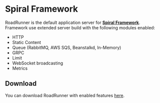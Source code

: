 # Spiral Framework
RoadRunner is the default application server for [**Spiral Framework**](https://spiral.dev/). 
Framework use extended server build with the following modules enabled:

- HTTP
- Static Content
- Queue (RabbitMQ, AWS SQS, Beanstalkd, In-Memory)
- GRPC
- Limit
- WebSocket broadcasting
- Metrics

## Download
You can download RoadRunner with enabled features [here](https://github.com/spiral/framework/releases).
